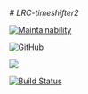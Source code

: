_# LRC-timeshifter2_

[![Maintainability](https://api.codeclimate.com/v1/badges/6c293f2c177f5bbf24d8/maintainability)](https://codeclimate.com/github/bo712/LRC-timeshifter2/maintainability)

![GitHub](https://img.shields.io/github/license/mashape/apistatus.svg?style=popout)

[![](https://jitpack.io/v/bo712/LRC-timeshifter2.svg)](https://jitpack.io/#bo712/LRC-timeshifter2)

[![Build Status](https://travis-ci.org/bo712/LRC-timeshifter2.svg?branch=master)](https://travis-ci.org/bo712/LRC-timeshifter2)

